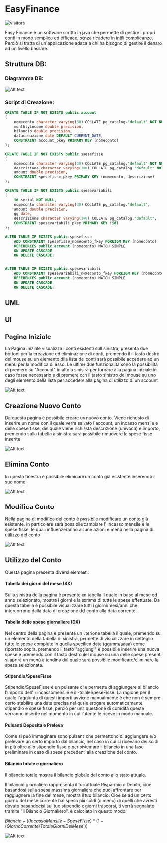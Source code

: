 # EasyFinance
![visitors](https://visitor-badge.laobi.icu/badge?page_id=doclorenzo.EasyFinance)

Easy Finance è un software scritto in java che permette di gestire i propri conti in modo semplice ed efficace, senza ricadere in intili complicanze. Perciò si tratta di un'applicazione adatta a chi ha bisogno di gestire il denaro ad un livello basilare.

## Struttura DB:
### Diagramma DB:

![Alt text](ReadMEresources/DB.png)

### Script di Creazione:

```sql
CREATE TABLE IF NOT EXISTS public.account
(
    nomeconto character varying(30) COLLATE pg_catalog."default" NOT NULL,
    monthlyincome double precision,
    bilancio double precision,
    datacreazione date DEFAULT CURRENT_DATE,
    CONSTRAINT account_pkey PRIMARY KEY (nomeconto)
);

CREATE TABLE IF NOT EXISTS public.spesefisse
(
    nomeconto character varying(30) COLLATE pg_catalog."default" NOT NULL,
    descrizione character varying(100) COLLATE pg_catalog."default" NOT NULL,
    amount double precision,
    CONSTRAINT spesefisse_pkey PRIMARY KEY (nomeconto, descrizione)
);

CREATE TABLE IF NOT EXISTS public.spesevariabili
(
    id serial NOT NULL,
    nomeconto character varying(30) COLLATE pg_catalog."default",
    amount double precision,
    gg date,
    descrizione character varying(100) COLLATE pg_catalog."default",
    CONSTRAINT spesevariabili_pkey PRIMARY KEY (id)
);

ALTER TABLE IF EXISTS public.spesefisse
    ADD CONSTRAINT spesefisse_nomeconto_fkey FOREIGN KEY (nomeconto)
    REFERENCES public.account (nomeconto) MATCH SIMPLE
    ON UPDATE CASCADE
    ON DELETE CASCADE;


ALTER TABLE IF EXISTS public.spesevariabili
    ADD CONSTRAINT spesevariabili_nomeconto_fkey FOREIGN KEY (nomeconto)
    REFERENCES public.account (nomeconto) MATCH SIMPLE
    ON UPDATE CASCADE
    ON DELETE CASCADE;
```

## UML

## UI
## Pagina Iniziale

La Pagina iniziale visualizza i conti esistenti sull sinistra, presenta due bottoni per la creazione ed eliminazione di conti, premendo il il tasto destro del mouse su un elemento dlla lista dei conti sarà possibile accedere ad un menù per la modifica di esso.
Le ultime due funzionalità sono la possibilità di premere su "Account" in alto a sinistra per tornare alla pagina iniziale in caso fosse necessario e di premere con il tasto sinistro del mouse su uno degli elemento della lista per accedere alla pagina di utilizzo di un account


![Alt text](ReadMEresources/Initial.png)



## Creazione Nuovo Conto

Da questa pagina è possibile creare un nuovo conto.
Viene richesto di inserire un nome con il quale verrà salvato l'account, un incasso mensile e delle spese fisse, del quale viene richiesta descrizione (univoca) e importo, premendo sulla tabella a sinistra sarà possibile rimuovere le spese fisse inserite


![Alt text](ReadMEresources/Creation.png)



## Elimina Conto

In questa finestra è possibile eliminare un conto già esistente inserendo il suo nome


![Alt text](ReadMEresources/Delete.png)



## Modifica Conto

Nella pagina di modifica del conto è possibile modificare un conto già esistente. in particolare sarà possibile cambiare l' incasso mensile e le spese fisse, le quali influenzeranno alcune azioni e menù nella pagina di utilizzo del conto

![Alt text](ReadMEresources/Edit.png)



## Utilizzo del Conto

Questa pagina presenta diversi elementi:

#### Tabella dei giorni del mese (SX)

Sulla sinistra della pagina è presente un tabella il quale in base al mese ed anno selezionato, mostra i giorni e la somma di tutte le spese effettuate. 
Da questa tabella è possibile visualizzare tutti i giorni/mesi/anni che intercorrono dalla data di creazione del conto alla data corrente.

#### Tabella delle spese giornaliere (DX)

Nel centro della pagina è presente un uterione tabella il quale, premendo su un elemento della tabella di sinistra, permette di visualizzare in detteglio tutte le spese compiute in quella specifica data (gg/mm/aaaa) come riportato sopra. premendo il tasto "aggiungi" è possibile inserire una nuova spese e premendo con il tasto destro del mouse su una delle spese presenti si aprirà un menù a tendina dal quale sarà possibile modificare/eliminare la spesa selezionata.

#### Stipendio/SpeseFisse

Stipendio/SpeseFisse è un pulsante che permette di aggiungere al bilancio l'importo dell' +incassomensile e il -totaleSpeseFisse. La ragione per il quale l'aggiunta di questi importi avviene manualmente è che non è sempre certo stabilire una data precisa nel quale erogare automaticamente stipendio e spese fisse, perciò per una questione di comdità queste verranno inserite nel momento in cui l'utente le riceve in modo manuale.

#### Pulsanti Deposita e Preleva

Come si può immaginare sono pulsanti che permettono di aggiungere e/o prelevare un certo importo dal bilancio, nel caso in cui si ricevano dei soldi in più oltre allo stipendio fisso e per sistemare il bilancio in una fase preliminare in caso di spese precedenti alla creazione del conto.

#### Bilancio totale e giornaliero

Il bilancio totale mostra il bilancio globale del conto allo stato attuale.

Il bilancio giornaliero rappresenta il tuo attuale Risparmio o Debito, cioè basandosi sulla spesa massima giornaliera che puoi affrontare per raggiugnere la fine del mese, mostra il tuo bilancio. Cioè se ad un certo giorno del mese corrente hai speso più soldi (o meno) di quelli che avresti dovuto basandocisi sul tuo stipendio e giorni trascorsi, ti verrà segnalato tramite "il Bilancio Giornaliero".
è calcolato in questo modo:

$`Bilancio-((IncassoMensile-SpeseFisse)*(1-(GiornoCorrente/TotaleGiorniDelMese)))`$

![Alt text](ReadMEresources/Detailed.png)


